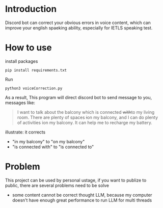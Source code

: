 # Introduction
Discord bot can correct your obvious errors in voice content, which can improve your english spaeking ability, especially for IETLS speaking test.

# How to use

install packages
```
pip install requirements.txt
```

Run
```
python3 voiceCorrection.py
```

As a result, This program will direct discord bot to send message to you, messages like:
> I want to talk about the balcony which is connected ~~with~~to my living room. There are plenty of spaces ~~i~~on my balcony, and I can do plenty of activities ion my balcony. It can help me to recharge my battery.

illustrate: it corrects 
+  "in my balcony" to "on my balcony"
+  "is connected with" to "is connected to"

# Problem
This project can be used by personal ustage, if you want to publize to public, there are several problems need to be solve
+ some content cannot be correct thought LLM, because my computer doesn't have enough great performance to run LLM for multi threads